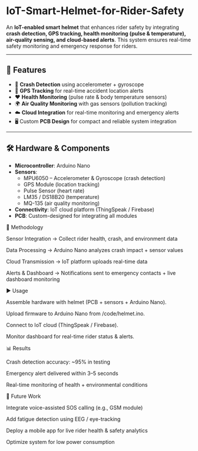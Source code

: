 # IoT-Smart-Helmet-for-Rider-Safety


An **IoT-enabled smart helmet** that enhances rider safety by integrating **crash detection, GPS tracking, health monitoring (pulse & temperature), air-quality sensing, and cloud-based alerts**. This system ensures real-time safety monitoring and emergency response for riders.  

---

## 🎯 Features  
- 🚨 **Crash Detection** using accelerometer + gyroscope  
- 📍 **GPS Tracking** for real-time accident location alerts  
- ❤️ **Health Monitoring** (pulse rate & body temperature sensors)  
- 🌍 **Air Quality Monitoring** with gas sensors (pollution tracking)  
- ☁️ **Cloud Integration** for real-time monitoring and emergency alerts  
- 🖥️ Custom **PCB Design** for compact and reliable system integration  

---

## 🛠️ Hardware & Components  
- **Microcontroller**: Arduino Nano  
- **Sensors**:  
  - MPU6050 – Accelerometer & Gyroscope (crash detection)  
  - GPS Module (location tracking)  
  - Pulse Sensor (heart rate)  
  - LM35 / DS18B20 (temperature)  
  - MQ-135 (air quality monitoring)  
- **Connectivity**: IoT cloud platform (ThingSpeak / Firebase)  
- **PCB**: Custom-designed for integrating all modules  


📂 Methodology

Sensor Integration → Collect rider health, crash, and environment data

Data Processing → Arduino Nano analyzes crash impact + sensor values

Cloud Transmission → IoT platform uploads real-time data

Alerts & Dashboard → Notifications sent to emergency contacts + live dashboard monitoring

▶️ Usage

Assemble hardware with helmet (PCB + sensors + Arduino Nano).

Upload firmware to Arduino Nano from /code/helmet.ino.

Connect to IoT cloud (ThingSpeak / Firebase).

Monitor dashboard for real-time rider status & alerts.

📊 Results

Crash detection accuracy: ~95% in testing

Emergency alert delivered within 3–5 seconds

Real-time monitoring of health + environmental conditions

🔮 Future Work

Integrate voice-assisted SOS calling (e.g., GSM module)

Add fatigue detection using EEG / eye-tracking

Deploy a mobile app for live rider health & safety analytics

Optimize system for low power consumption
